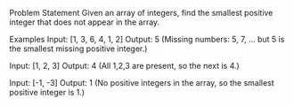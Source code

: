 Problem Statement
Given an array of integers, find the smallest positive integer that does not appear in the array.

Examples
Input: [1, 3, 6, 4, 1, 2]
Output: 5 (Missing numbers: 5, 7, ... but 5 is the smallest missing positive integer.)

Input: [1, 2, 3]
Output: 4 (All 1,2,3 are present, so the next is 4.)

Input: [-1, -3]
Output: 1 (No positive integers in the array, so the smallest positive integer is 1.)